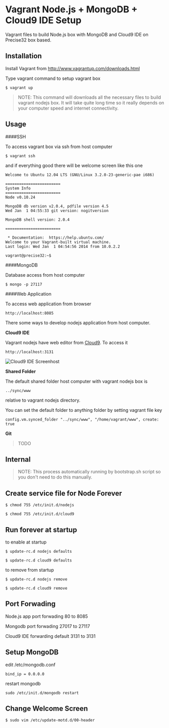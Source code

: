 Vagrant Node.js + MongoDB + Cloud9 IDE Setup
============================================

Vagrant files to build Node.js box with MongoDB and Cloud9 IDE on Precise32 box based.

Installation
-------------

Install Vagrant from http://www.vagrantup.com/downloads.html

Type vagrant command to setup vagrant box

    $ vagrant up
    
> NOTE: This command will downloads all the necessary files to build vagrant nodejs box. It will take quite long time so it really depends on your computer speed and internet connectivity.

Usage
-----

####SSH

To access vagrant box via ssh from host computer

    $ vagrant ssh
    
and if everything good there will be welcome screen like this one

    Welcome to Ubuntu 12.04 LTS (GNU/Linux 3.2.0-23-generic-pae i686)

    ========================
    System Info
    ========================
    Node v0.10.24
    
    MongoDB db version v2.0.4, pdfile version 4.5
    Wed Jan  1 04:55:33 git version: nogitversion
    
    MongoDB shell version: 2.0.4
    
    ========================
    
     * Documentation:  https://help.ubuntu.com/
    Welcome to your Vagrant-built virtual machine.
    Last login: Wed Jan  1 04:54:56 2014 from 10.0.2.2

    vagrant@precise32:~$
    

####MongoDB

Database access from host computer

    $ mongo -p 27117

####Web Application

To access web application from browser 

    http://localhost:8085

There some ways to develop nodejs application from host computer. 

**Cloud9 IDE**
     
Vagrant nodejs have web editor from [Cloud9][1]. To access it

    http://localhost:3131
    
![Cloud9 IDE Screenhost][2]

**Shared Folder**

The default shared folder host computer with vagrant nodejs box is

    ../sync/www
    
relative to vagrant nodejs directory. 

You can set the default folder to anything folder by setting vagrant file key 

    config.vm.synced_folder "../sync/www", "/home/vagrant/www", create: true


**Git**

> TODO

Internal
--------

> NOTE: This process automatically running by bootstrap.sh script so you don't need to do this manually.


Create service file for Node Forever
-----------------------------------

    $ chmod 755 /etc/init.d/nodejs

    $ chmod 755 /etc/init.d/cloud9

Run forever at startup 
----------------------
    
to enable at startup

    $ update-rc.d nodejs defaults
    
    $ update-rc.d cloud9 defaults
    
to remove from startup

    $ update-rc.d nodejs remove
    
    $ update-rc.d cloud9 remove

Port Forwading
--------------

Node.js app port forwading 80 to 8085

Mongodb port forwading 27017 to 27117

Cloud9 IDE forwarding default 3131 to 3131


Setup MongoDB
-------------

edit /etc/mongodb.conf

    bind_ip = 0.0.0.0

restart mongodb

    sudo /etc/init.d/mongodb restart


Change Welcome Screen
---------------------

    $ sudo vim /etc/update-motd.d/00-header


  [1]: https://github.com/ajaxorg/cloud9
  [2]: https://raw.github.com/junwatu/nodejs-vagrant/master/screenshot/cloud9.png